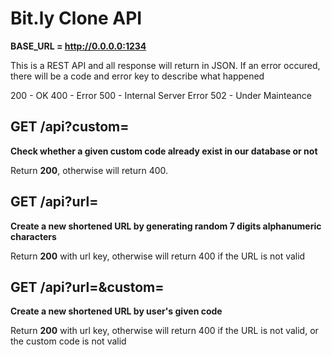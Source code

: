 # Bit.ly Clone API

**BASE_URL = http://0.0.0.0:1234**

This is a REST API and all response will return in JSON. If an error occured, there will be a code and error key to describe what happened

200 - OK
400 - Error
500 - Internal Server Error
502 - Under Mainteance

## GET /api?custom=

**Check whether a given custom code already exist in our database or not**

Return **200**, otherwise will return 400.

## GET /api?url=

**Create a new shortened URL by generating random 7 digits alphanumeric characters**

Return **200** with url key, otherwise will return 400 if the URL is not valid

## GET /api?url=&custom=

**Create a new shortened URL by user's given code**

Return **200** with url key, otherwise will return 400 if the URL is not valid, or the custom code is not valid